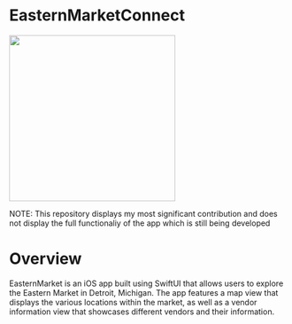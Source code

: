 # EasternMarketConnect

<img width="300" alt="" src="https://gcdnb.pbrd.co/images/Md7lmmagxr2G.png?o=1">


NOTE: This repository displays my most significant contribution and does not display the full functionaliy of the app which is still being developed

# Overview

EasternMarket is an iOS app built using SwiftUI that allows users to explore the Eastern Market in Detroit, Michigan. The app features a map view that displays the various locations within the market, as well as a vendor information view that showcases different vendors and their information.



